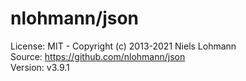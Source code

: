 # nlohmann/json

License: MIT - Copyright (c) 2013-2021 Niels Lohmann  
Source: https://github.com/nlohmann/json  
Version: v3.9.1  
